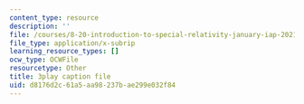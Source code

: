 ```yaml
---
content_type: resource
description: ''
file: /courses/8-20-introduction-to-special-relativity-january-iap-2021/d8176d2c61a5aa98237bae299e032f84_eF38136N_4c.srt
file_type: application/x-subrip
learning_resource_types: []
ocw_type: OCWFile
resourcetype: Other
title: 3play caption file
uid: d8176d2c-61a5-aa98-237b-ae299e032f84
---
```

